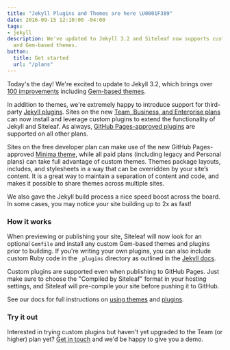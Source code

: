 ```yaml
---
title: "Jekyll Plugins and Themes are here \U0001F389"
date: 2016-09-15 12:10:00 -04:00
tags:
- jekyll
description: We've updated to Jekyll 3.2 and Siteleaf now supports custom Jekyll plugins
  and Gem-based themes.
button:
  title: Get started
  url: "/plans"
---
```


Today's the day! We're excited to update to Jekyll 3.2, which brings over [100 improvements](http://jekyllrb.com/docs/history/#minor-enhancements-v3-2-0) including [Gem-based themes](https://learn.siteleaf.com/themes/gem-based-themes/).

In addition to themes, we're extremely happy to introduce support for third-party [Jekyll plugins](https://learn.siteleaf.com/themes/jekyll-plugins/). Sites on the new [Team, Business, and Enterprise plans](/plans) can now install and leverage custom plugins to extend the functionality of Jekyll and Siteleaf. As always, [GitHub Pages-approved plugins](https://learn.siteleaf.com/themes/jekyll-plugins/#github-pages-approved-plugins) are supported on all other plans.

Sites on the free developer plan can make use of the new GitHub Pages-approved [Minima theme](https://github.com/jekyll/minima), while all paid plans (including legacy and Personal plans) can take full advantage of custom themes. Themes package layouts, includes, and stylesheets in a way that can be overridden by your site’s content. It is a great way to maintain a separation of content and code, and makes it possible to share themes across multiple sites.

We also gave the Jekyll build process a nice speed boost across the board. In some cases, you may notice your site building up to 2x as fast!


### How it works

When previewing or publishing your site, Siteleaf will now look for an optional `Gemfile` and install any custom Gem-based themes and plugins prior to building. If you're writing your own plugins, you can also include custom Ruby code in the `_plugins` directory as outlined in the [Jekyll docs](https://jekyllrb.com/docs/plugins/).

Custom plugins are supported even when publishing to GitHub Pages. Just make sure to choose the "Compiled by Siteleaf" format in your hosting settings, and Siteleaf will pre-compile your site before pushing it to GitHub.

See our docs for full instructions on [using themes](https://learn.siteleaf.com/themes/gem-based-themes/) and [plugins](https://learn.siteleaf.com/themes/jekyll-plugins/).

### Try it out

Interested in trying custom plugins but haven't yet upgraded to the Team (or higher) plan yet? [Get in touch](mailto:billing@siteleaf.com?subject=Team%20trial) and we'd be happy to give you a demo.

